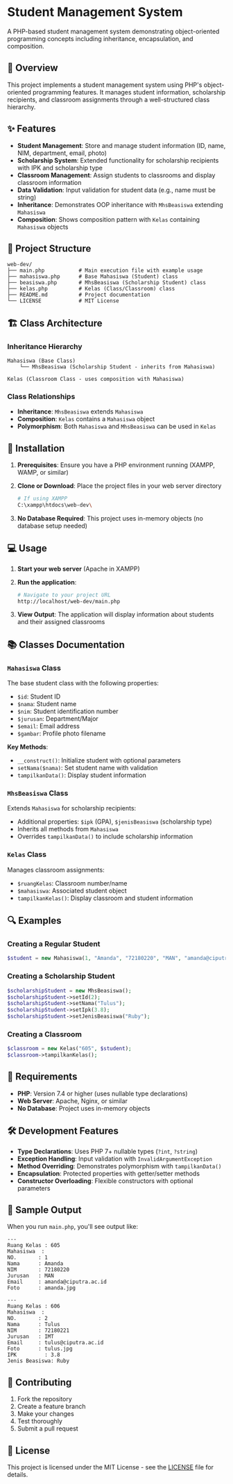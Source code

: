 # Student Management System

A PHP-based student management system demonstrating object-oriented programming concepts including inheritance, encapsulation, and composition.

## 🎯 Overview

This project implements a student management system using PHP's object-oriented programming features. It manages student information, scholarship recipients, and classroom assignments through a well-structured class hierarchy.

## ✨ Features

- **Student Management**: Store and manage student information (ID, name, NIM, department, email, photo)
- **Scholarship System**: Extended functionality for scholarship recipients with IPK and scholarship type
- **Classroom Management**: Assign students to classrooms and display classroom information
- **Data Validation**: Input validation for student data (e.g., name must be string)
- **Inheritance**: Demonstrates OOP inheritance with `MhsBeasiswa` extending `Mahasiswa`
- **Composition**: Shows composition pattern with `Kelas` containing `Mahasiswa` objects

## 📁 Project Structure

```
web-dev/
├── main.php           # Main execution file with example usage
├── mahasiswa.php      # Base Mahasiswa (Student) class
├── beasiswa.php       # MhsBeasiswa (Scholarship Student) class
├── kelas.php          # Kelas (Class/Classroom) class
├── README.md          # Project documentation
└── LICENSE            # MIT License
```

## 🏗️ Class Architecture

### Inheritance Hierarchy
```
Mahasiswa (Base Class)
    └── MhsBeasiswa (Scholarship Student - inherits from Mahasiswa)

Kelas (Classroom Class - uses composition with Mahasiswa)
```

### Class Relationships
- **Inheritance**: `MhsBeasiswa` extends `Mahasiswa`
- **Composition**: `Kelas` contains a `Mahasiswa` object
- **Polymorphism**: Both `Mahasiswa` and `MhsBeasiswa` can be used in `Kelas`

## 🚀 Installation

1. **Prerequisites**: Ensure you have a PHP environment running (XAMPP, WAMP, or similar)

2. **Clone or Download**: Place the project files in your web server directory
   ```bash
   # If using XAMPP
   C:\xampp\htdocs\web-dev\
   ```

3. **No Database Required**: This project uses in-memory objects (no database setup needed)

## 💻 Usage

1. **Start your web server** (Apache in XAMPP)

2. **Run the application**:
   ```bash
   # Navigate to your project URL
   http://localhost/web-dev/main.php
   ```

3. **View Output**: The application will display information about students and their assigned classrooms

## 📚 Classes Documentation

### `Mahasiswa` Class
The base student class with the following properties:
- `$id`: Student ID
- `$nama`: Student name
- `$nim`: Student identification number
- `$jurusan`: Department/Major
- `$email`: Email address
- `$gambar`: Profile photo filename

**Key Methods**:
- `__construct()`: Initialize student with optional parameters
- `setNama($nama)`: Set student name with validation
- `tampilkanData()`: Display student information

### `MhsBeasiswa` Class
Extends `Mahasiswa` for scholarship recipients:
- Additional properties: `$ipk` (GPA), `$jenisBeasiswa` (scholarship type)
- Inherits all methods from `Mahasiswa`
- Overrides `tampilkanData()` to include scholarship information

### `Kelas` Class
Manages classroom assignments:
- `$ruangKelas`: Classroom number/name
- `$mahasiswa`: Associated student object
- `tampilkanKelas()`: Display classroom and student information

## 🔍 Examples

### Creating a Regular Student
```php
$student = new Mahasiswa(1, "Amanda", "72180220", "MAN", "amanda@ciputra.ac.id", "amanda.jpg");
```

### Creating a Scholarship Student
```php
$scholarshipStudent = new MhsBeasiswa();
$scholarshipStudent->setId(2);
$scholarshipStudent->setNama("Tulus");
$scholarshipStudent->setIpk(3.8);
$scholarshipStudent->setJenisBeasiswa("Ruby");
```

### Creating a Classroom
```php
$classroom = new Kelas("605", $student);
$classroom->tampilkanKelas();
```

## 🔧 Requirements

- **PHP**: Version 7.4 or higher (uses nullable type declarations)
- **Web Server**: Apache, Nginx, or similar
- **No Database**: Project uses in-memory objects

## 🛠️ Development Features

- **Type Declarations**: Uses PHP 7+ nullable types (`?int`, `?string`)
- **Exception Handling**: Input validation with `InvalidArgumentException`
- **Method Overriding**: Demonstrates polymorphism with `tampilkanData()`
- **Encapsulation**: Protected properties with getter/setter methods
- **Constructor Overloading**: Flexible constructors with optional parameters

## 📝 Sample Output

When you run `main.php`, you'll see output like:
```
---
Ruang Kelas : 605
Mahasiswa  :
NO.       : 1
Nama      : Amanda
NIM       : 72180220
Jurusan   : MAN
Email     : amanda@ciputra.ac.id
Foto      : amanda.jpg

---
Ruang Kelas : 606
Mahasiswa  :
NO.       : 2
Nama      : Tulus
NIM       : 72180221
Jurusan   : IMT
Email     : tulus@ciputra.ac.id
Foto      : tulus.jpg
IPK         : 3.8
Jenis Beasiswa: Ruby
```

## 🤝 Contributing

1. Fork the repository
2. Create a feature branch
3. Make your changes
4. Test thoroughly
5. Submit a pull request

## 📄 License

This project is licensed under the MIT License - see the [LICENSE](LICENSE) file for details.
